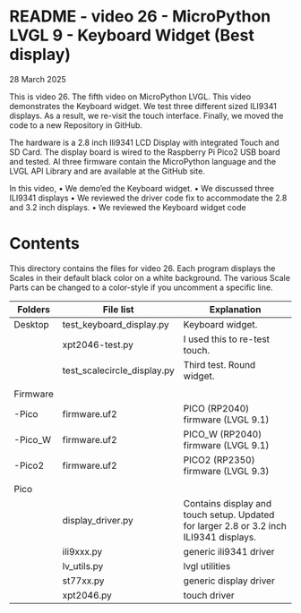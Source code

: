 # README - video 26 - MicroPython LVGL 9 - Keyboard Widget (Best display)

28 March 2025

This is video 26. The fifth video on MicroPython LVGL. This video demonstrates the Keyboard widget. We test three different sized ILI9341 displays.  As a result, we re-visit the touch interface. Finally, we moved the code to a new Repository in GitHub.

The hardware is a 2.8 inch Ili9341 LCD Display with integrated Touch and SD Card. The display board is wired to the Raspberry Pi Pico2 USB board and tested.
Al three firmware contain the MicroPython language and the LVGL API Library and are available at the GitHub site.

In this video,
    • We demo’ed the Keyboard widget.
    • We discussed three ILI9341 displays 
    • We reviewed the driver code fix to accommodate the 2.8 and 3.2 inch displays.
    • We reviewed the Keyboard widget code  

# Contents
This directory contains the files for video 26.  Each program displays the Scales in their default black color on a white background.  The various Scale Parts can be changed to a color-style if you uncomment a specific line. 

| Folders | File list | Explanation |
|---------|-----------|-------------|
| Desktop | test_keyboard_display.py     | Keyboard widget. |
|         | xpt2046-test.py | I used this to re-test touch. |
|         | test_scalecircle_display.py| Third test. Round widget. |
|         |                      |                            |
| Firmware|                      |                            |
| -Pico   |firmware.uf2         |   PICO (RP2040) firmware  (LVGL 9.1)  |
| -Pico_W |firmware.uf2         |   PICO_W (RP2040) firmware  (LVGL 9.1)  |
| -Pico2  |firmware.uf2         |   PICO2 (RP2350) firmware  (LVGL 9.3)  |
|         |                      |                                 |
| Pico    |                      |                             |
|         |   display_driver.py  | Contains display and touch setup. Updated for larger 2.8 or 3.2 inch ILI9341 displays. |
|         |   ili9xxx.py         | generic ili9341 driver  |
|         |   lv_utils.py        | lvgl utilities   |
|         |   st77xx.py          | generic display driver |
|         |   xpt2046.py         | touch driver           |